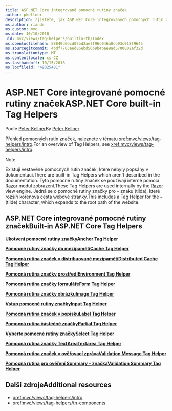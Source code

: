 ```yaml
---
title: ASP.NET Core integrované pomocné rutiny značek
author: pkellner
description: Zjistěte, jak ASP.NET Core integrovaných pomocných rutin značek zvýší vaši produktivitu.
ms.author: riande
ms.custom: mvc
ms.date: 10/10/2018
uid: mvc/views/tag-helpers/builtin-th/Index
ms.openlocfilehash: 58840d6ecd09bd2ae7f96c046a0cb93c018f9645
ms.sourcegitcommit: 4bdf7703aed86ebd56b9b4bae9ad5700002af32d
ms.translationtype: MT
ms.contentlocale: cs-CZ
ms.lasthandoff: 10/15/2018
ms.locfileid: "49325481"
---
```

# <a name="aspnet-core-built-in-tag-helpers"></a><span data-ttu-id="69777-103">ASP.NET Core integrované pomocné rutiny značek</span><span class="sxs-lookup"><span data-stu-id="69777-103">ASP.NET Core built-in Tag Helpers</span></span>

<span data-ttu-id="69777-104">Podle [Peter Kellner](http://peterkellner.net)</span><span class="sxs-lookup"><span data-stu-id="69777-104">By [Peter Kellner](http://peterkellner.net)</span></span>

<span data-ttu-id="69777-105">Přehled pomocných rutin značek, naleznete v tématu <xref:mvc/views/tag-helpers/intro>.</span><span class="sxs-lookup"><span data-stu-id="69777-105">For an overview of Tag Helpers, see <xref:mvc/views/tag-helpers/intro>.</span></span>

> [!NOTE]
> <span data-ttu-id="69777-106">Existují vestavěné pomocných rutin značek, které nebyly popsány v dokumentaci.</span><span class="sxs-lookup"><span data-stu-id="69777-106">There are built-in Tag Helpers which aren't described in the documentation.</span></span> <span data-ttu-id="69777-107">Tyto pomocné rutiny značek se používají interně pomocí [Razor](xref:mvc/views/razor) modul zobrazení.</span><span class="sxs-lookup"><span data-stu-id="69777-107">These Tag Helpers are used internally by the [Razor](xref:mvc/views/razor) view engine.</span></span> <span data-ttu-id="69777-108">Jedná se o pomocné rutiny značky pro `~` znaku (tilda), které rozšíří kořenová cesta webové stránky.</span><span class="sxs-lookup"><span data-stu-id="69777-108">This includes a Tag Helper for the `~` (tilde) character, which expands to the root path of the website.</span></span>

## <a name="built-in-aspnet-core-tag-helpers"></a><span data-ttu-id="69777-109">ASP.NET Core integrované pomocné rutiny značek</span><span class="sxs-lookup"><span data-stu-id="69777-109">Built-in ASP.NET Core Tag Helpers</span></span>

<span data-ttu-id="69777-110">**[Ukotvení pomocné rutiny značky](xref:mvc/views/tag-helpers/builtin-th/anchor-tag-helper)**</span><span class="sxs-lookup"><span data-stu-id="69777-110">**[Anchor Tag Helper](xref:mvc/views/tag-helpers/builtin-th/anchor-tag-helper)**</span></span>

<span data-ttu-id="69777-111">**[Pomocné rutiny značky do mezipaměti](xref:mvc/views/tag-helpers/builtin-th/cache-tag-helper)**</span><span class="sxs-lookup"><span data-stu-id="69777-111">**[Cache Tag Helper](xref:mvc/views/tag-helpers/builtin-th/cache-tag-helper)**</span></span>

<span data-ttu-id="69777-112">**[Pomocná rutina značek v distribuované mezipaměti](xref:mvc/views/tag-helpers/builtin-th/distributed-cache-tag-helper)**</span><span class="sxs-lookup"><span data-stu-id="69777-112">**[Distributed Cache Tag Helper](xref:mvc/views/tag-helpers/builtin-th/distributed-cache-tag-helper)**</span></span>

<span data-ttu-id="69777-113">**[Pomocná rutina značky prostředí](xref:mvc/views/tag-helpers/builtin-th/environment-tag-helper)**</span><span class="sxs-lookup"><span data-stu-id="69777-113">**[Environment Tag Helper](xref:mvc/views/tag-helpers/builtin-th/environment-tag-helper)**</span></span>

[comment]: **[FormActionTagHelper](xref:mvc/views/tag-helpers/builtin-th/form-action-tag-helper)**

<span data-ttu-id="69777-114">**[Pomocná rutina značky formuláře](xref:mvc/views/working-with-forms#the-form-tag-helper)**</span><span class="sxs-lookup"><span data-stu-id="69777-114">**[Form Tag Helper](xref:mvc/views/working-with-forms#the-form-tag-helper)**</span></span>

<span data-ttu-id="69777-115">**[Pomocná rutina značky obrázku](xref:mvc/views/tag-helpers/builtin-th/image-tag-helper)**</span><span class="sxs-lookup"><span data-stu-id="69777-115">**[Image Tag Helper](xref:mvc/views/tag-helpers/builtin-th/image-tag-helper)**</span></span>

<span data-ttu-id="69777-116">**[Vstup pomocné rutiny značky](xref:mvc/views/working-with-forms#the-input-tag-helper)**</span><span class="sxs-lookup"><span data-stu-id="69777-116">**[Input Tag Helper](xref:mvc/views/working-with-forms#the-input-tag-helper)**</span></span>

<span data-ttu-id="69777-117">**[Pomocná rutina značek v popisku](xref:mvc/views/working-with-forms#the-label-tag-helper)**</span><span class="sxs-lookup"><span data-stu-id="69777-117">**[Label Tag Helper](xref:mvc/views/working-with-forms#the-label-tag-helper)**</span></span>

[comment]: **[LinkTagHelper](xref:mvc/views/tag-helpers/builtin-th/link-tag-helper)**

[comment]: **[OptionTagHelper](xref:mvc/views/tag-helpers/builtin-th/option-tag-helper)**

[comment]: **[ScriptTagHelper](xref:mvc/views/tag-helpers/builtin-th/script-tag-helper)**

<span data-ttu-id="69777-118">**[Pomocná rutina částečné značky](xref:mvc/views/tag-helpers/builtin-th/partial-tag-helper)**</span><span class="sxs-lookup"><span data-stu-id="69777-118">**[Partial Tag Helper](xref:mvc/views/tag-helpers/builtin-th/partial-tag-helper)**</span></span>

<span data-ttu-id="69777-119">**[Vyberte pomocné rutiny značky](xref:mvc/views/working-with-forms#the-select-tag-helper)**</span><span class="sxs-lookup"><span data-stu-id="69777-119">**[Select Tag Helper](xref:mvc/views/working-with-forms#the-select-tag-helper)**</span></span>

<span data-ttu-id="69777-120">**[Pomocná rutina značky TextArea](xref:mvc/views/working-with-forms#the-textarea-tag-helper)**</span><span class="sxs-lookup"><span data-stu-id="69777-120">**[Textarea Tag Helper](xref:mvc/views/working-with-forms#the-textarea-tag-helper)**</span></span>

<span data-ttu-id="69777-121">**[Pomocná rutina značek v ověřovací zpráva](xref:mvc/views/working-with-forms#the-validation-message-tag-helper)**</span><span class="sxs-lookup"><span data-stu-id="69777-121">**[Validation Message Tag Helper](xref:mvc/views/working-with-forms#the-validation-message-tag-helper)**</span></span>

<span data-ttu-id="69777-122">**[Pomocná rutina pro ověření Summary – značka](xref:mvc/views/working-with-forms#the-validation-summary-tag-helper)**</span><span class="sxs-lookup"><span data-stu-id="69777-122">**[Validation Summary Tag Helper](xref:mvc/views/working-with-forms#the-validation-summary-tag-helper)**</span></span>

## <a name="additional-resources"></a><span data-ttu-id="69777-123">Další zdroje</span><span class="sxs-lookup"><span data-stu-id="69777-123">Additional resources</span></span>

* <xref:mvc/views/tag-helpers/intro>
* <xref:mvc/views/tag-helpers/th-components>
